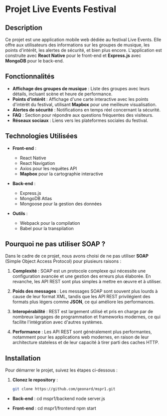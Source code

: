 # Projet Live Events Festival

## Description

Ce projet est une application mobile web dédiée au festival Live Events. Elle offre aux utilisateurs des informations sur les groupes de musique, les points d'intérêt, les alertes de sécurité, et bien plus encore. L'application est construite avec **React Native** pour le front-end et **Express.js** avec **MongoDB** pour le back-end.

## Fonctionnalités

- **Affichage des groupes de musique** : Liste des groupes avec leurs détails, incluant scène et heure de performance.
- **Points d'intérêt** : Affichage d'une carte interactive avec les points d'intérêt du festival, utilisant **Mapbox** pour une meilleure visualisation.
- **Alertes de sécurité** : Notifications en temps réel concernant la sécurité.
- **FAQ** : Section pour répondre aux questions fréquentes des visiteurs.
- **Réseaux sociaux** : Liens vers les plateformes sociales du festival.

## Technologies Utilisées

- **Front-end** : 
  - React Native
  - React Navigation
  - Axios pour les requêtes API
  - **Mapbox** pour la cartographie interactive

- **Back-end** : 
  - Express.js
  - MongoDB Atlas
  - Mongoose pour la gestion des données

- **Outils** :
  - Webpack pour la compilation
  - Babel pour la transpilation

## Pourquoi ne pas utiliser SOAP ?

Dans le cadre de ce projet, nous avons choisi de ne pas utiliser **SOAP** (Simple Object Access Protocol) pour plusieurs raisons :

1. **Complexité** : SOAP est un protocole complexe qui nécessite une configuration avancée et une gestion des erreurs plus élaborée. En revanche, les API REST sont plus simples à mettre en œuvre et à utiliser.

2. **Poids des messages** : Les messages SOAP sont souvent plus lourds à cause de leur format XML, tandis que les API REST privilégient des formats plus légers comme **JSON**, ce qui améliore les performances.

3. **Interopérabilité** : REST est largement utilisé et pris en charge par de nombreux langages de programmation et frameworks modernes, ce qui facilite l'intégration avec d'autres systèmes.

4. **Performance** : Les API REST sont généralement plus performantes, notamment pour les applications web modernes, en raison de leur architecture stateless et de leur capacité à tirer parti des caches HTTP.

## Installation

Pour démarrer le projet, suivez les étapes ci-dessous :

1. **Clonez le repository** :
   ```bash
   git clone https://github.com/geonard/mspr1.git

- **Back-end** : 
cd mspr1/backend
node server.js

- **Front-end** :
cd mspr1/frontend
npm start 